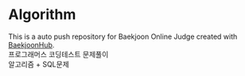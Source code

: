 # Algorithm
This is a auto push repository for Baekjoon Online Judge created with [BaekjoonHub](https://github.com/BaekjoonHub/BaekjoonHub).
<br/>프로그래머스 코딩테스트 문제풀이
<br/>알고리즘 + SQL문제
